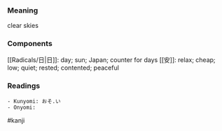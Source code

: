 ### Meaning

clear skies

### Components

[[Radicals/日|日]]: day; sun; Japan; counter for days [[安]]: relax; cheap; low; quiet; rested; contented; peaceful

### Readings

```
- Kunyomi: おそ.い
- Onyomi: 
```

#kanji